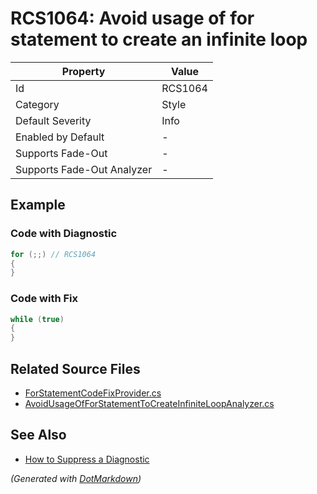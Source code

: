 # RCS1064: Avoid usage of for statement to create an infinite loop

| Property                    | Value   |
| --------------------------- | ------- |
| Id                          | RCS1064 |
| Category                    | Style   |
| Default Severity            | Info    |
| Enabled by Default          | \-      |
| Supports Fade\-Out          | \-      |
| Supports Fade\-Out Analyzer | \-      |

## Example

### Code with Diagnostic

```csharp
for (;;) // RCS1064
{
}
```

### Code with Fix

```csharp
while (true)
{
}
```

## Related Source Files

* [ForStatementCodeFixProvider.cs](../../src/Analyzers.CodeFixes/CSharp/CodeFixes/ForStatementCodeFixProvider.cs)
* [AvoidUsageOfForStatementToCreateInfiniteLoopAnalyzer.cs](../../src/Analyzers/CSharp/Analysis/AvoidUsageOfForStatementToCreateInfiniteLoopAnalyzer.cs)

## See Also

* [How to Suppress a Diagnostic](../HowToConfigureAnalyzers.md#how-to-suppress-a-diagnostic)

*\(Generated with [DotMarkdown](http://github.com/JosefPihrt/DotMarkdown)\)*